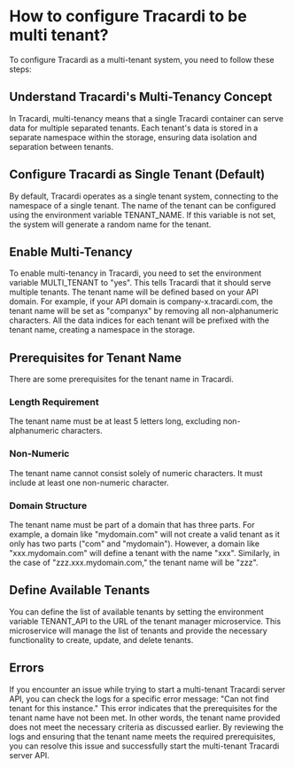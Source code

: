 # How to configure Tracardi to be multi tenant?

To configure Tracardi as a multi-tenant system, you need to follow these steps:

## Understand Tracardi's Multi-Tenancy Concept

In Tracardi, multi-tenancy means that a single Tracardi container can serve data for multiple separated tenants. Each
tenant's data is stored in a separate namespace within the storage, ensuring data isolation and separation between
tenants.

## Configure Tracardi as Single Tenant (Default)

By default, Tracardi operates as a single tenant system, connecting to the namespace of a single tenant. The name of the
tenant can be configured using the environment variable TENANT_NAME. If this variable is not set, the system will
generate a random name for the tenant.

## Enable Multi-Tenancy

To enable multi-tenancy in Tracardi, you need to set the environment variable MULTI_TENANT to "yes". This tells Tracardi
that it should serve multiple tenants. The tenant name will be defined based on your API domain. For example, if your
API domain is company-x.tracardi.com, the tenant name will be set as "companyx" by removing all non-alphanumeric
characters. All the data indices for each tenant will be prefixed with the tenant name, creating a namespace in the
storage.

## Prerequisites for Tenant Name

There are some prerequisites for the tenant name in Tracardi.

### Length Requirement

The tenant name must be at least 5 letters long, excluding non-alphanumeric characters.

### Non-Numeric

The tenant name cannot consist solely of numeric characters. It must include at least one non-numeric character.

### Domain Structure

The tenant name must be part of a domain that has three parts. For example, a domain like "mydomain.com" will not create
a valid tenant as it only has two parts ("com" and "mydomain"). However, a domain like "xxx.mydomain.com" will define a
tenant with the name "xxx". Similarly, in the case of "zzz.xxx.mydomain.com," the tenant name will be "zzz".

## Define Available Tenants

You can define the list of available tenants by setting the environment variable TENANT_API to the URL of the tenant
manager microservice. This microservice will manage the list of tenants and provide the necessary functionality to
create, update, and delete tenants.

## Errors

If you encounter an issue while trying to start a multi-tenant Tracardi server API, you can check the logs for a
specific error message: "Can not find tenant for this instance." This error indicates that the prerequisites for the
tenant name have not been met. In other words, the tenant name provided does not meet the necessary criteria as
discussed earlier. By reviewing the logs and ensuring that the tenant name meets the required prerequisites, you can
resolve this issue and successfully start the multi-tenant Tracardi server API.